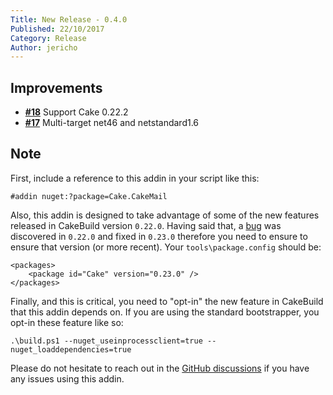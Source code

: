```yaml
---
Title: New Release - 0.4.0
Published: 22/10/2017
Category: Release
Author: jericho
---
```


## Improvements

- [__#18__](https://github.com/cake-contrib/Cake.CakeMail/issues/18) Support Cake 0.22.2
- [__#17__](https://github.com/cake-contrib/Cake.CakeMail/issues/17) Multi-target net46 and netstandard1.6

## Note

First, include a reference to this addin in your script like this:
```
#addin nuget:?package=Cake.CakeMail
```

Also, this addin is designed to take advantage of some of the new features released in CakeBuild version `0.22.0`. Having said that, a [bug](https://github.com/cake-build/cake/issues/1838) was discovered in `0.22.0` and fixed in `0.23.0` therefore you need to ensure to ensure that version (or more recent).
Your `tools\package.config` should be:
```
<packages>
    <package id="Cake" version="0.23.0" />
</packages>
```

Finally, and this is critical, you need to "opt-in" the new feature in CakeBuild that this addin depends on. If you are using the standard bootstrapper, you opt-in these feature like so:
```
.\build.ps1 --nuget_useinprocessclient=true --nuget_loaddependencies=true
```

Please do not hesitate to reach out in the [GitHub discussions](https://github.com/cake-build/cake/discussions/categories/extension-q-a) if you have any issues using this addin.
